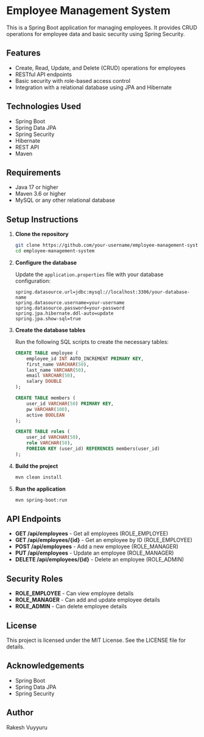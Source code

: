 # Employee Management System

This is a Spring Boot application for managing employees. It provides CRUD operations for employee data and basic security using Spring Security.

## Features

- Create, Read, Update, and Delete (CRUD) operations for employees
- RESTful API endpoints
- Basic security with role-based access control
- Integration with a relational database using JPA and Hibernate

## Technologies Used

- Spring Boot
- Spring Data JPA
- Spring Security
- Hibernate
- REST API
- Maven

## Requirements

- Java 17 or higher
- Maven 3.6 or higher
- MySQL or any other relational database

## Setup Instructions

1. **Clone the repository**

   ```bash
   git clone https://github.com/your-username/employee-management-system.git
   cd employee-management-system
   ```

2. **Configure the database**

   Update the `application.properties` file with your database configuration:

   ```properties
   spring.datasource.url=jdbc:mysql://localhost:3306/your-database-name
   spring.datasource.username=your-username
   spring.datasource.password=your-password
   spring.jpa.hibernate.ddl-auto=update
   spring.jpa.show-sql=true
   ```

3. **Create the database tables**

   Run the following SQL scripts to create the necessary tables:

   ```sql
   CREATE TABLE employee (
       employee_id INT AUTO_INCREMENT PRIMARY KEY,
       first_name VARCHAR(50),
       last_name VARCHAR(50),
       email VARCHAR(50),
       salary DOUBLE
   );

   CREATE TABLE members (
       user_id VARCHAR(50) PRIMARY KEY,
       pw VARCHAR(100),
       active BOOLEAN
   );

   CREATE TABLE roles (
       user_id VARCHAR(50),
       role VARCHAR(50),
       FOREIGN KEY (user_id) REFERENCES members(user_id)
   );
   ```

4. **Build the project**

   ```bash
   mvn clean install
   ```

5. **Run the application**

   ```bash
   mvn spring-boot:run
   ```

## API Endpoints

- **GET /api/employees** - Get all employees (ROLE_EMPLOYEE)
- **GET /api/employees/{id}** - Get an employee by ID (ROLE_EMPLOYEE)
- **POST /api/employees** - Add a new employee (ROLE_MANAGER)
- **PUT /api/employees** - Update an employee (ROLE_MANAGER)
- **DELETE /api/employees/{id}** - Delete an employee (ROLE_ADMIN)

## Security Roles

- **ROLE_EMPLOYEE** - Can view employee details
- **ROLE_MANAGER** - Can add and update employee details
- **ROLE_ADMIN** - Can delete employee details

## License

This project is licensed under the MIT License. See the LICENSE file for details.

## Acknowledgements

- Spring Boot
- Spring Data JPA
- Spring Security

## Author

Rakesh Vuyyuru

